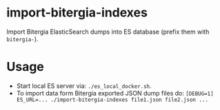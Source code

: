 # import-bitergia-indexes
Import Bitergia ElasticSearch dumps into ES database (prefix them with `bitergia-`).

# Usage

- Start local ES server via: `./es_local_docker.sh`.
- To import data form Bitergia exported JSON dump files do: `[DEBUG=1] ES_URL=... ./import-bitergia-indexes file1.json file2.json ...`
